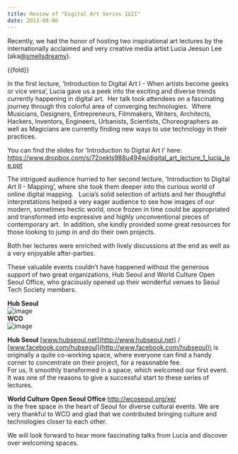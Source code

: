 ```yaml
---
title: Review of "Digital Art Series I&II"
date: 2013-08-06
---
```

Recently, we had the honor of hosting two inspirational art lectures by
the internationally acclaimed and very creative media artist Lucia
Jeesun Lee (aka[@smellsdreamy](https://twitter.com/smellsdreamy)).

{{fold}}

In the first lecture, ‘Introduction to Digital Art I - When artists
become geeks or vice versa’, Lucia gave us a peek into the exciting and
diverse trends currently happening in digital art.  Her talk took
attendees on a fascinating journey through this colorful area of
converging technologies.  Where Musicians, Designers, Entrepreneurs,
Filmmakers, Writers, Architects, Hackers, Inventors, Engineers,
Urbanists, Scientists, Choreographers as well as Magicians are currently
finding new ways to use technology in their practices.

You can find the slides for ‘Introduction to Digital Art I’ here:
[](https://www.dropbox.com/s/72oekls988u494w/digital_art_lecture_1_lucia_lee.ppt)<https://www.dropbox.com/s/72oekls988u494w/digital_art_lecture_1_lucia_lee.ppt>

The intrigued audience hurried to her second lecture, ’Introduction to
Digital Art II - Mapping’, where she took them deeper into the curious
world of online digital mapping.   Lucia’s solid selection of artists
and her thoughtful interpretations helped a very eager audience to see
how images of our modern, sometimes hectic world, once frozen in time
could be appropriated and transformed into expressive and highly
unconventional pieces of contemporary art.  In addition, she kindly
provided some great resources for those looking to jump in and do their
own projects.

Both her lectures were enriched with lively discussions at the end as
well as a very enjoyable after-parties.

These valuable events couldn’t have happened without the generous
support of two great organizations, Hub Seoul and World Culture Open
Seoul Office, who graciously opened up their wonderful venues to Seoul
Tech Society members.

**Hub Seoul**\
![image]({{images}}/digital-art-review-photo1.jpg)\
**WCO**\
![image]({{images}}/digital-art-review-photo2.jpg)

**Hub Seoul** [www.hubseoul.net](http://www.hubseoul.net) /
[www.facebook.com/hubseoul](http://www.facebook.com/hubseoul)\
is originally a quite co-working space, where everyone can find a handy
corner to concentrate on their project, for a reasonable fee.\
For us, It smoothly transformed in a space, which welcomed our first
event. It was one of the reasons to give a successful start to these
series of lectures.

**World Culture Open Seoul Office** <http://wcoseoul.org/xe/>\
is the free space in the heart of Seoul for diverse cultural events. We
are very thankful to WCO and glad that we contributed bringing culture
and technologies closer to each other.

We will look forward to hear more fascinating talks from Lucia and
discover over welcoming spaces.


